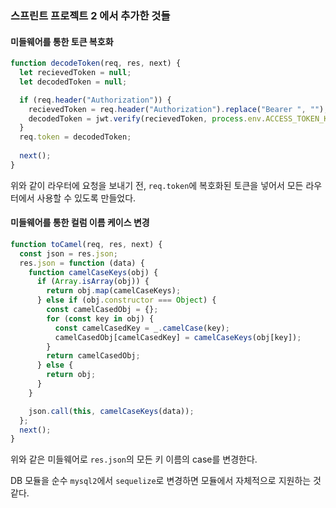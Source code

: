 ### 스프린트 프로젝트 2 에서 추가한 것들
#### 미들웨어를 통한 토큰 복호화
```js
function decodeToken(req, res, next) {
  let recievedToken = null;
  let decodedToken = null;

  if (req.header("Authorization")) {
    recievedToken = req.header("Authorization").replace("Bearer ", "");
    decodedToken = jwt.verify(recievedToken, process.env.ACCESS_TOKEN_KEY);
  }
  req.token = decodedToken;
  
  next();
}
```
위와 같이 라우터에 요청을 보내기 전, `req.token`에 복호화된 토큰을 넣어서 모든 라우터에서 사용할 수 있도록 만들었다.  

#### 미들웨어를 통한 컬럼 이름 케이스 변경
```js
function toCamel(req, res, next) {
  const json = res.json;
  res.json = function (data) {
    function camelCaseKeys(obj) {
      if (Array.isArray(obj)) {
        return obj.map(camelCaseKeys);
      } else if (obj.constructor === Object) {
        const camelCasedObj = {};
        for (const key in obj) {
          const camelCasedKey = _.camelCase(key);
          camelCasedObj[camelCasedKey] = camelCaseKeys(obj[key]);
        }
        return camelCasedObj;
      } else {
        return obj;
      }
    }

    json.call(this, camelCaseKeys(data));
  };
  next();
}
```
위와 같은 미들웨어로 `res.json`의 모든 키 이름의 case를 변경한다.  

DB 모듈을 순수 `mysql2`에서 `sequelize`로 변경하면 모듈에서 자체적으로 지원하는 것 같다.  